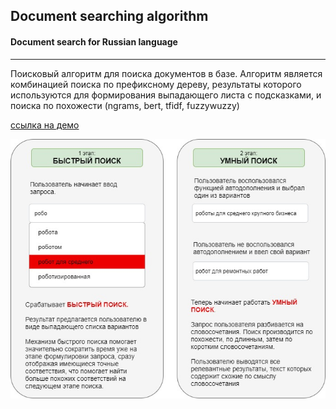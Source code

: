 ## Document searching algorithm
#### Document search for Russian language

----
Поисковый алгоритм для поиска документов в базе. Алгоритм является комбинацией поиска по префиксному дереву, результаты которого используются для формирования выпадающего листа с подсказками, и поиска по похожести (ngrams, bert, tfidf, fuzzywuzzy)

[ссылка на демо](https://share.streamlit.io/cybermaryver/docssearch/app.py)

![img](./images/explain.jpg)